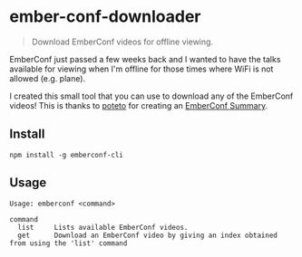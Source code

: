 # ember-conf-downloader
>Download EmberConf videos for offline viewing.

EmberConf just passed a few weeks back and I wanted to have the talks available for viewing when I'm offline for those
times where WiFi is not allowed (e.g. plane).

I created this small tool that you can use to download any of the EmberConf videos! This is thanks to 
[poteto](https://github.com/poteto) for creating an [EmberConf Summary](https://github.com/poteto/emberconf-2015).

## Install

    npm install -g emberconf-cli

## Usage

```
Usage: emberconf <command>

command
  list     Lists available EmberConf videos.
  get      Download an EmberConf video by giving an index obtained from using the 'list' command
```